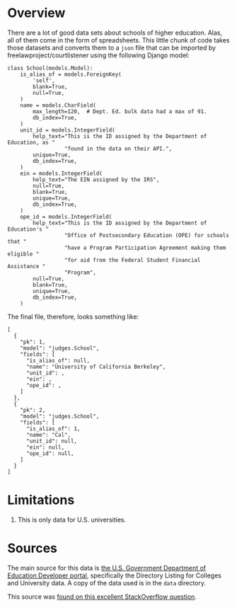 # Overview

There are a lot of good data sets about schools of higher education. Alas, all 
of them come in the form of spreadsheets. This little chunk of code takes those 
datasets and converts them to a `json` file that can be imported by 
freelawproject/courtlistener using the following Django model:

    class School(models.Model):
        is_alias_of = models.ForeignKey(
            'self',
            blank=True,
            null=True,
        )
        name = models.CharField(
            max_length=120,  # Dept. Ed. bulk data had a max of 91.
            db_index=True,
        )
        unit_id = models.IntegerField(
            help_text="This is the ID assigned by the Department of Education, as "
                      "found in the data on their API.",
            unique=True,
            db_index=True,
        )
        ein = models.IntegerField(
            help_text="The EIN assigned by the IRS",
            null=True,
            blank=True,
            unique=True,
            db_index=True,
        )
        ope_id = models.IntegerField(
            help_text="This is the ID assigned by the Department of Education's "
                      "Office of Postsecondary Education (OPE) for schools that "
                      "have a Program Participation Agreement making them eligible "
                      "for aid from the Federal Student Financial Assistance "
                      "Program",
            null=True,
            blank=True,
            unique=True,
            db_index=True,
        )
        
The final file, therefore, looks something like:

    [
      {
        "pk": 1,
        "model": "judges.School",
        "fields": [
          "is_alias_of": null,
          "name": "University of California Berkeley",
          "unit_id": ,
          "ein": ,
          "ope_id": ,
        ]
      },
      {
        "pk": 2,
        "model": "judges.School",
        "fields": [
          "is_alias_of": 1,
          "name": "Cal",
          "unit_id": null,
          "ein": null,
          "ope_id": null,
        ]
      }
    ]


# Limitations

1. This is only data for U.S. universities.


# Sources

The main source for this data is [the U.S. Government Department of Education
Developer portal][doe], specifically the Directory Listing for Colleges and 
University data. A copy of the data used is in the `data` directory.

This source was [found on this excellent StackOverflow question][1].

[1]: https://stackoverflow.com/questions/1937988/database-for-us-universities-and-colleges
[doe]: http://www.ed.gov/developer

